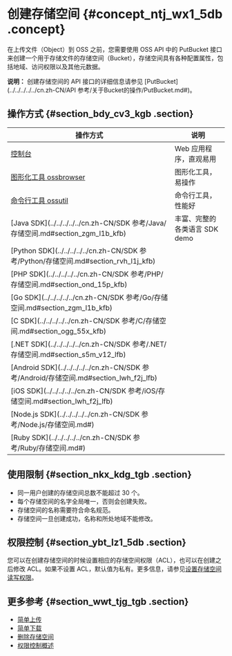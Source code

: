 # 创建存储空间 {#concept_ntj_wx1_5db .concept}

在上传文件（Object）到 OSS 之前，您需要使用 OSS API 中的 PutBucket 接口来创建一个用于存储文件的存储空间（Bucket），存储空间具有各种配置属性，包括地域、访问权限以及其他元数据。

**说明：** 创建存储空间的 API 接口的详细信息请参见 [PutBucket](../../../../../cn.zh-CN/API 参考/关于Bucket的操作/PutBucket.md#)。

## 操作方式 {#section_bdy_cv3_kgb .section}

|操作方式|说明|
|----|--|
|[控制台](../../../../../cn.zh-CN/控制台用户指南/管理存储空间/创建存储空间.md#)|Web 应用程序，直观易用|
|[图形化工具 ossbrowser](../../../../../cn.zh-CN/常用工具/图形化管理工具ossbrowser/快速开始.md#)|图形化工具，易操作|
|[命令行工具 ossutil](../../../../../cn.zh-CN/常用工具/命令行工具ossutil/有关Bucket的命令.md#ul_nxp_chs_vdb)|命令行工具，性能好|
|[Java SDK](../../../../../cn.zh-CN/SDK 参考/Java/存储空间.md#section_zgm_l1b_kfb)|丰富、完整的各类语言 SDK demo|
|[Python SDK](../../../../../cn.zh-CN/SDK 参考/Python/存储空间.md#section_rvh_l1j_kfb)|
|[PHP SDK](../../../../../cn.zh-CN/SDK 参考/PHP/存储空间.md#section_ond_15p_kfb)|
|[Go SDK](../../../../../cn.zh-CN/SDK 参考/Go/存储空间.md#section_zgm_l1b_kfb)|
|[C SDK](../../../../../cn.zh-CN/SDK 参考/C/存储空间.md#section_ogg_55x_kfb)|
|[.NET SDK](../../../../../cn.zh-CN/SDK 参考/.NET/存储空间.md#section_s5m_v12_lfb)|
|[Android SDK](../../../../../cn.zh-CN/SDK 参考/Android/存储空间.md#section_lwh_f2j_lfb)|
|[iOS SDK](../../../../../cn.zh-CN/SDK 参考/iOS/存储空间.md#section_lwh_f2j_lfb)|
|[Node.js SDK](../../../../../cn.zh-CN/SDK 参考/Node.js/存储空间.md#)|
|[Ruby SDK](../../../../../cn.zh-CN/SDK 参考/Ruby/存储空间.md#)|

## 使用限制 {#section_nkx_kdg_tgb .section}

-   同一用户创建的存储空间总数不能超过 30 个。
-   每个存储空间的名字全局唯一，否则会创建失败。
-   存储空间的名称需要符合命名规范。
-   存储空间一旦创建成功，名称和所处地域不能修改。

## 权限控制 {#section_ybt_lz1_5db .section}

您可以在创建存储空间的时候设置相应的存储空间权限（ACL），也可以在创建之后修改 ACL。如果不设置 ACL，默认值为私有。更多信息，请参见[设置存储空间读写权限](cn.zh-CN/开发指南/存储空间（Bucket）/设置存储空间读写权限（ACL）.md#)。

## 更多参考 {#section_wwt_tjg_tgb .section}

-   [简单上传](cn.zh-CN/开发指南/上传文件（Object）/简单上传.md#)
-   [简单下载](cn.zh-CN/开发指南/下载文件/简单下载.md#)
-   [删除存储空间](cn.zh-CN/开发指南/存储空间（Bucket）/删除存储空间.md#)
-   [权限控制概述](cn.zh-CN/开发指南/权限控制/权限控制概述.md#)

